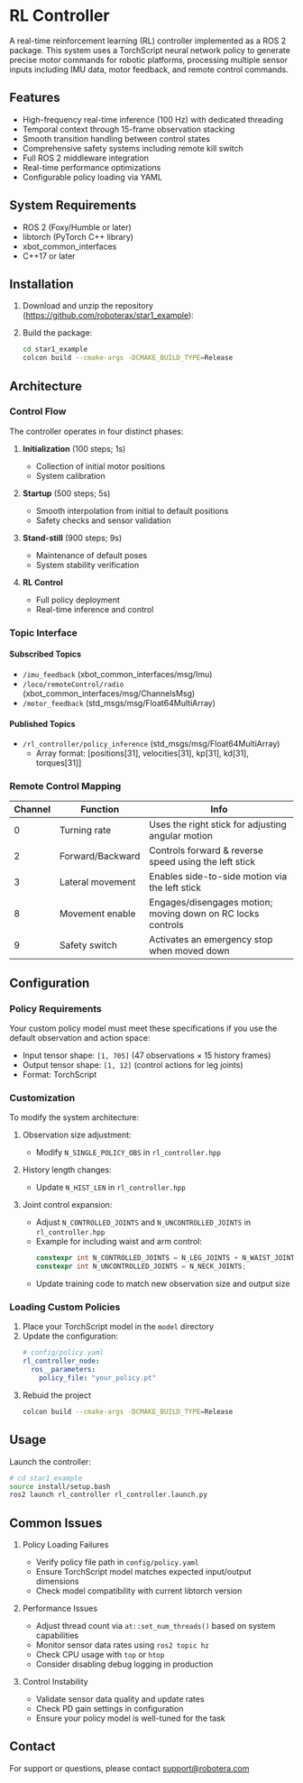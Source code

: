 # RL Controller

A real-time reinforcement learning (RL) controller implemented as a ROS 2 package. This system uses a TorchScript neural network policy to generate precise motor commands for robotic platforms, processing multiple sensor inputs including IMU data, motor feedback, and remote control commands.

## Features

- High-frequency real-time inference (100 Hz) with dedicated threading
- Temporal context through 15-frame observation stacking
- Smooth transition handling between control states
- Comprehensive safety systems including remote kill switch
- Full ROS 2 middleware integration
- Real-time performance optimizations
- Configurable policy loading via YAML

## System Requirements

- ROS 2 (Foxy/Humble or later)
- libtorch (PyTorch C++ library)
- xbot_common_interfaces
- C++17 or later

## Installation

1. Download and unzip the repository (https://github.com/roboterax/star1_example):

2. Build the package:
   ```bash
   cd star1_example
   colcon build --cmake-args -DCMAKE_BUILD_TYPE=Release
   ```


## Architecture

### Control Flow

The controller operates in four distinct phases:

1. **Initialization** (100 steps; 1s)
   - Collection of initial motor positions
   - System calibration

2. **Startup** (500 steps; 5s)
   - Smooth interpolation from initial to default positions
   - Safety checks and sensor validation

3. **Stand-still** (900 steps; 9s)
   - Maintenance of default poses
   - System stability verification

4. **RL Control**
   - Full policy deployment
   - Real-time inference and control

### Topic Interface

#### Subscribed Topics
- `/imu_feedback` (xbot_common_interfaces/msg/Imu)
- `/loco/remoteControl/radio` (xbot_common_interfaces/msg/ChannelsMsg)
- `/motor_feedback` (std_msgs/msg/Float64MultiArray)

#### Published Topics
- `/rl_controller/policy_inference` (std_msgs/msg/Float64MultiArray)
  - Array format: [positions[31], velocities[31], kp[31], kd[31], torques[31]]

### Remote Control Mapping

| Channel | Function         | Info                                                      |
|---------|------------------|-----------------------------------------------------------|
| 0       | Turning rate     | Uses the right stick for adjusting angular motion         |
| 2       | Forward/Backward | Controls forward & reverse speed using the left stick     |
| 3       | Lateral movement | Enables side-to-side motion via the left stick            |
| 8       | Movement enable  | Engages/disengages motion; moving down on RC locks controls |
| 9       | Safety switch    | Activates an emergency stop when moved down               |

## Configuration

### Policy Requirements

Your custom policy model must meet these specifications if you use the default observation and action space:

- Input tensor shape: `[1, 705]` (47 observations × 15 history frames)
- Output tensor shape: `[1, 12]` (control actions for leg joints)
- Format: TorchScript

### Customization

To modify the system architecture:

1. Observation size adjustment:
   - Modify `N_SINGLE_POLICY_OBS` in `rl_controller.hpp`

2. History length changes:
   - Update `N_HIST_LEN` in `rl_controller.hpp`

3. Joint control expansion:
   - Adjust `N_CONTROLLED_JOINTS` and `N_UNCONTROLLED_JOINTS` in `rl_controller.hpp`
   - Example for including waist and arm control:
     ```cpp
     constexpr int N_CONTROLLED_JOINTS = N_LEG_JOINTS + N_WAIST_JOINTS + N_ARM_JOINTS;
     constexpr int N_UNCONTROLLED_JOINTS = N_NECK_JOINTS;
     ```
   - Update training code to match new observation size and output size

### Loading Custom Policies

1. Place your TorchScript model in the `model` directory
2. Update the configuration:
   ```yaml
   # config/policy.yaml
   rl_controller_node:
     ros__parameters:
       policy_file: "your_policy.pt"
   ```
3. Rebuid the project
   ```bash
   colcon build --cmake-args -DCMAKE_BUILD_TYPE=Release
   ```

## Usage

Launch the controller:
```bash
# cd star1_example
source install/setup.bash
ros2 launch rl_controller rl_controller.launch.py
```

## Common Issues

1. Policy Loading Failures
   - Verify policy file path in `config/policy.yaml`
   - Ensure TorchScript model matches expected input/output dimensions
   - Check model compatibility with current libtorch version

2. Performance Issues
   - Adjust thread count via `at::set_num_threads()` based on system capabilities
   - Monitor sensor data rates using `ros2 topic hz`
   - Check CPU usage with `top` or `htop`
   - Consider disabling debug logging in production

3. Control Instability
   - Validate sensor data quality and update rates
   - Check PD gain settings in configuration
   - Ensure your policy model is well-tuned for the task


## Contact

For support or questions, please contact support@robotera.com